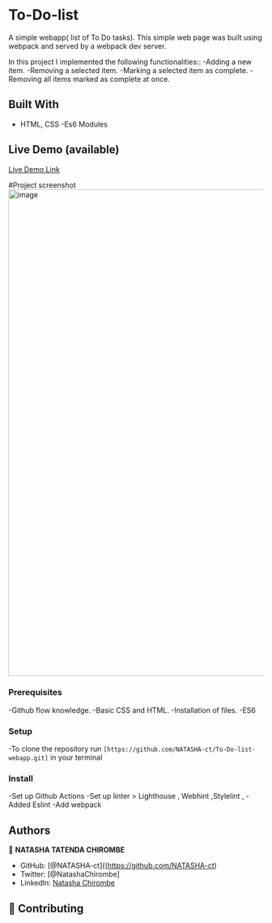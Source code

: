 # To-Do-list
A simple webapp( list of To Do tasks).  This simple web page was built using webpack and served by a webpack dev server.

In this project I implemented the following functionalities::
-Adding a new item.
-Removing a selected item.
-Marking a selected item as complete.
-Removing all items marked as complete at once.

## Built With

- HTML, CSS
-Es6 Modules

## Live Demo (available)

[Live Demo Link](https://natasha-ct.github.io/To-Do-list-webapp/dist/)

#Project screenshot
<img width="959" alt="image" src="https://user-images.githubusercontent.com/106079814/179227330-7aacb238-02f1-4626-940a-e4ddc7e34b1e.png">



### Prerequisites
-Github flow knowledge.
-Basic CSS and HTML.
-Installation of files.
-ES6

### Setup
-To clone the repository run `[https://github.com/NATASHA-ct/To-Do-list-webapp.git]` in your terminal

### Install
-Set up Github Actions
-Set up linter > Lighthouse , Webhint ,Stylelint ,
-Added Eslint
-Add webpack


## Authors

👤 **NATASHA TATENDA CHIROMBE**

- GitHub: [@NATASHA-ct]((https://github.com/NATASHA-ct)
- Twitter: [@NatashaChirombe]
- LinkedIn: [Natasha Chirombe](linkedin.com/in/natasha-chirombe-1531aa17b)

## 🤝 Contributing
